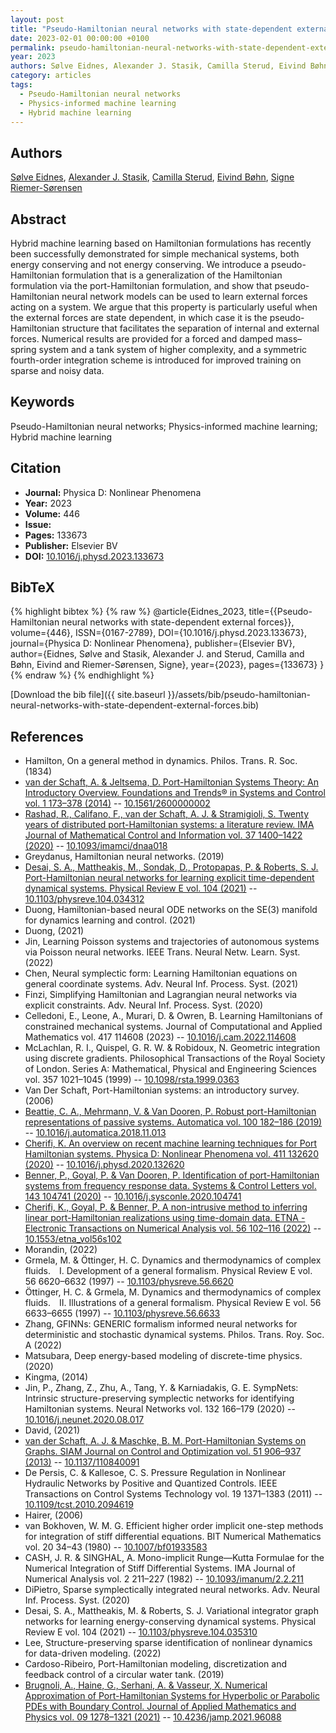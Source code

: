 ```yaml
---
layout: post
title: "Pseudo-Hamiltonian neural networks with state-dependent external forces"
date: 2023-02-01 00:00:00 +0100
permalink: pseudo-hamiltonian-neural-networks-with-state-dependent-external-forces
year: 2023
authors: Sølve Eidnes, Alexander J. Stasik, Camilla Sterud, Eivind Bøhn, Signe Riemer-Sørensen
category: articles
tags:
  - Pseudo-Hamiltonian neural networks
  - Physics-informed machine learning
  - Hybrid machine learning
---
```

 
## Authors
[Sølve Eidnes](authors/solve-eidnes), [Alexander J. Stasik](authors/alexander-j-stasik), [Camilla Sterud](authors/camilla-sterud), [Eivind Bøhn](authors/eivind-bohn), [Signe Riemer-Sørensen](authors/signe-riemer-sorensen)
 
## Abstract
Hybrid machine learning based on Hamiltonian formulations has recently been successfully demonstrated for simple mechanical systems, both energy conserving and not energy conserving. We introduce a pseudo-Hamiltonian formulation that is a generalization of the Hamiltonian formulation via the port-Hamiltonian formulation, and show that pseudo-Hamiltonian neural network models can be used to learn external forces acting on a system. We argue that this property is particularly useful when the external forces are state dependent, in which case it is the pseudo-Hamiltonian structure that facilitates the separation of internal and external forces. Numerical results are provided for a forced and damped mass–spring system and a tank system of higher complexity, and a symmetric fourth-order integration scheme is introduced for improved training on sparse and noisy data.
 
## Keywords
Pseudo-Hamiltonian neural networks; Physics-informed machine learning; Hybrid machine learning
 
## Citation
- **Journal:** Physica D: Nonlinear Phenomena
- **Year:** 2023
- **Volume:** 446
- **Issue:** 
- **Pages:** 133673
- **Publisher:** Elsevier BV
- **DOI:** [10.1016/j.physd.2023.133673](https://doi.org/10.1016/j.physd.2023.133673)
 
## BibTeX
{% highlight bibtex %}
{% raw %}
@article{Eidnes_2023,
  title={{Pseudo-Hamiltonian neural networks with state-dependent external forces}},
  volume={446},
  ISSN={0167-2789},
  DOI={10.1016/j.physd.2023.133673},
  journal={Physica D: Nonlinear Phenomena},
  publisher={Elsevier BV},
  author={Eidnes, Sølve and Stasik, Alexander J. and Sterud, Camilla and Bøhn, Eivind and Riemer-Sørensen, Signe},
  year={2023},
  pages={133673}
}
{% endraw %}
{% endhighlight %}
 
[Download the bib file]({{ site.baseurl }}/assets/bib/pseudo-hamiltonian-neural-networks-with-state-dependent-external-forces.bib)
 
## References
- Hamilton, On a general method in dynamics. Philos. Trans. R. Soc. (1834)
- [van der Schaft, A. & Jeltsema, D. Port-Hamiltonian Systems Theory: An Introductory Overview. Foundations and Trends® in Systems and Control vol. 1 173–378 (2014)](port-hamiltonian-systems-theory-an-introductory-overview) -- [10.1561/2600000002](https://doi.org/10.1561/2600000002)
- [Rashad, R., Califano, F., van der Schaft, A. J. & Stramigioli, S. Twenty years of distributed port-Hamiltonian systems: a literature review. IMA Journal of Mathematical Control and Information vol. 37 1400–1422 (2020)](twenty-years-of-distributed-port-hamiltonian-systems-a-literature-review) -- [10.1093/imamci/dnaa018](https://doi.org/10.1093/imamci/dnaa018)
- Greydanus, Hamiltonian neural networks. (2019)
- [Desai, S. A., Mattheakis, M., Sondak, D., Protopapas, P. & Roberts, S. J. Port-Hamiltonian neural networks for learning explicit time-dependent dynamical systems. Physical Review E vol. 104 (2021)](port-hamiltonian-neural-networks-for-learning-explicit-time-dependent-dynamical-systems) -- [10.1103/physreve.104.034312](https://doi.org/10.1103/physreve.104.034312)
- Duong, Hamiltonian-based neural ODE networks on the SE(3) manifold for dynamics learning and control. (2021)
- Duong, (2021)
- Jin, Learning Poisson systems and trajectories of autonomous systems via Poisson neural networks. IEEE Trans. Neural Netw. Learn. Syst. (2022)
- Chen, Neural symplectic form: Learning Hamiltonian equations on general coordinate systems. Adv. Neural Inf. Process. Syst. (2021)
- Finzi, Simplifying Hamiltonian and Lagrangian neural networks via explicit constraints. Adv. Neural Inf. Process. Syst. (2020)
- Celledoni, E., Leone, A., Murari, D. & Owren, B. Learning Hamiltonians of constrained mechanical systems. Journal of Computational and Applied Mathematics vol. 417 114608 (2023) -- [10.1016/j.cam.2022.114608](https://doi.org/10.1016/j.cam.2022.114608)
- McLachlan, R. I., Quispel, G. R. W. & Robidoux, N. Geometric integration using discrete gradients. Philosophical Transactions of the Royal Society of London. Series A: Mathematical, Physical and Engineering Sciences vol. 357 1021–1045 (1999) -- [10.1098/rsta.1999.0363](https://doi.org/10.1098/rsta.1999.0363)
- Van Der Schaft, Port-Hamiltonian systems: an introductory survey. (2006)
- [Beattie, C. A., Mehrmann, V. & Van Dooren, P. Robust port-Hamiltonian representations of passive systems. Automatica vol. 100 182–186 (2019)](robust-port-hamiltonian-representations-of-passive-systems) -- [10.1016/j.automatica.2018.11.013](https://doi.org/10.1016/j.automatica.2018.11.013)
- [Cherifi, K. An overview on recent machine learning techniques for Port Hamiltonian systems. Physica D: Nonlinear Phenomena vol. 411 132620 (2020)](an-overview-on-recent-machine-learning-techniques-for-port-hamiltonian-systems) -- [10.1016/j.physd.2020.132620](https://doi.org/10.1016/j.physd.2020.132620)
- [Benner, P., Goyal, P. & Van Dooren, P. Identification of port-Hamiltonian systems from frequency response data. Systems &amp; Control Letters vol. 143 104741 (2020)](identification-of-port-hamiltonian-systems-from-frequency-response-data) -- [10.1016/j.sysconle.2020.104741](https://doi.org/10.1016/j.sysconle.2020.104741)
- [Cherifi, K., Goyal, P. & Benner, P. A non-intrusive method to inferring linear port-Hamiltonian realizations using time-domain data. ETNA - Electronic Transactions on Numerical Analysis vol. 56 102–116 (2022)](a-non-intrusive-method-to-inferring-linear-port-hamiltonian-realizations-using-time-domain-data) -- [10.1553/etna_vol56s102](https://doi.org/10.1553/etna_vol56s102)
- Morandin, (2022)
- Grmela, M. & Öttinger, H. C. Dynamics and thermodynamics of complex fluids.  I. Development of a general formalism. Physical Review E vol. 56 6620–6632 (1997) -- [10.1103/physreve.56.6620](https://doi.org/10.1103/physreve.56.6620)
- Öttinger, H. C. & Grmela, M. Dynamics and thermodynamics of complex fluids.  II. Illustrations of a general formalism. Physical Review E vol. 56 6633–6655 (1997) -- [10.1103/physreve.56.6633](https://doi.org/10.1103/physreve.56.6633)
- Zhang, GFINNs: GENERIC formalism informed neural networks for deterministic and stochastic dynamical systems. Philos. Trans. Roy. Soc. A (2022)
- Matsubara, Deep energy-based modeling of discrete-time physics. (2020)
- Kingma, (2014)
- Jin, P., Zhang, Z., Zhu, A., Tang, Y. & Karniadakis, G. E. SympNets: Intrinsic structure-preserving symplectic networks for identifying Hamiltonian systems. Neural Networks vol. 132 166–179 (2020) -- [10.1016/j.neunet.2020.08.017](https://doi.org/10.1016/j.neunet.2020.08.017)
- David, (2021)
- [van der Schaft, A. J. & Maschke, B. M. Port-Hamiltonian Systems on Graphs. SIAM Journal on Control and Optimization vol. 51 906–937 (2013)](port-hamiltonian-systems-on-graphs) -- [10.1137/110840091](https://doi.org/10.1137/110840091)
- De Persis, C. & Kallesoe, C. S. Pressure Regulation in Nonlinear Hydraulic Networks by Positive and Quantized Controls. IEEE Transactions on Control Systems Technology vol. 19 1371–1383 (2011) -- [10.1109/tcst.2010.2094619](https://doi.org/10.1109/tcst.2010.2094619)
- Hairer, (2006)
- van Bokhoven, W. M. G. Efficient higher order implicit one-step methods for integration of stiff differential equations. BIT Numerical Mathematics vol. 20 34–43 (1980) -- [10.1007/bf01933583](https://doi.org/10.1007/bf01933583)
- CASH, J. R. & SINGHAL, A. Mono-implicit Runge—Kutta Formulae for the Numerical Integration of Stiff Differential Systems. IMA Journal of Numerical Analysis vol. 2 211–227 (1982) -- [10.1093/imanum/2.2.211](https://doi.org/10.1093/imanum/2.2.211)
- DiPietro, Sparse symplectically integrated neural networks. Adv. Neural Inf. Process. Syst. (2020)
- Desai, S. A., Mattheakis, M. & Roberts, S. J. Variational integrator graph networks for learning energy-conserving dynamical systems. Physical Review E vol. 104 (2021) -- [10.1103/physreve.104.035310](https://doi.org/10.1103/physreve.104.035310)
- Lee, Structure-preserving sparse identification of nonlinear dynamics for data-driven modeling. (2022)
- Cardoso-Ribeiro, Port-Hamiltonian modeling, discretization and feedback control of a circular water tank. (2019)
- [Brugnoli, A., Haine, G., Serhani, A. & Vasseur, X. Numerical Approximation of Port-Hamiltonian Systems for Hyperbolic or Parabolic PDEs with Boundary Control. Journal of Applied Mathematics and Physics vol. 09 1278–1321 (2021)](numerical-approximation-of-port-hamiltonian-systems-for-hyperbolic-or-parabolic-pdes-with-boundary-control) -- [10.4236/jamp.2021.96088](https://doi.org/10.4236/jamp.2021.96088)


